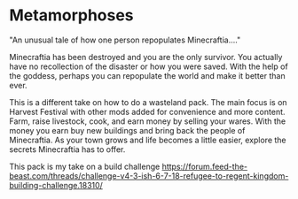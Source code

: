 # Metamorphoses
"An unusual tale of how one person repopulates Minecraftia...."

Minecraftia has been destroyed and you are the only survivor. You actually have no recollection of the disaster or how you were saved. With the help of the goddess, perhaps you can repopulate the world and make it better than ever.


This is a different take on how to do a wasteland pack. The main focus is on Harvest Festival with other mods added for convenience and more content. Farm, raise livestock, cook, and earn money by selling your wares. With the money you earn buy new buildings and bring back the people of Minecraftia. As your town grows and life becomes a little easier, explore the secrets Minecraftia has to offer.

 
This pack is my take on a build challenge https://forum.feed-the-beast.com/threads/challenge-v4-3-ish-6-7-18-refugee-to-regent-kingdom-building-challenge.18310/
